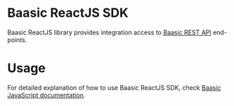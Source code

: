 # Baasic ReactJS SDK

Baasic ReactJS library provides integration access to [Baasic REST API](http://dev.baasic.com/api/reference/home) end-points.

# Usage

For detailed explanation of how to use Baasic ReactJS SDK, check [Baasic JavaScript documentation](https://dev.baasic.com/sdks/javascript/index.html).
